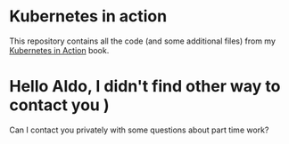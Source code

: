 # Kubernetes in action

This repository contains all the code (and some additional files) from my [Kubernetes in Action](https://k8s.si/book) book.

# Hello Aldo, I didn't find other way to contact you ) 

Can I contact you privately with some questions about part time work?
